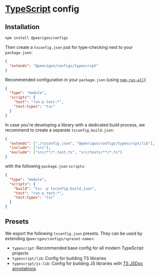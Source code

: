 # [TypeScript](https://www.typescriptlang.org/) config

## Installation

```sh
npm install @peerigon/configs
```

Then create a `tsconfig.json` just for type-checking next to your `package.json`:

```json
{
  "extends": "@peerigon/configs/typescript"
}
```

Recommended configuration in your `package.json` (using [`npm-run-all`](https://www.npmjs.com/package/npm-run-all)):

```json
{
  "type": "module",
  "scripts": {
    "test": "run-p test:*",
    "test:types": "tsc"
  }
}
```

In case you're developing a library with a dedicated build process, we recommend to create a separate `tsconfig.build.json`:

```json
{
  "extends": ["./tsconfig.json", "@peerigon/configs/typescript/lib"],
  "include": ["src"],
  "exclude": ["src/**/*.test.ts", "src/tests/**/*.ts"]
}
```

with the following `package.json` `scripts`:

```json
{
  "type": "module",
  "scripts": {
    "build": "tsc -p tsconfig.build.json",
    "test": "run-p test:*",
    "test:types": "tsc"
  }
}
```

## Presets

We export the following `tsconfig.json` presets. They can be used by extending `@peerigon/configs/<preset-name>`:

- `typescript`: Recommended base config for all modern TypeScript projects
- `typescript/lib`: Config for building TS libraries
- `typescript/js-lib`: Config for building JS libraries with [TS JSDoc annotations](https://www.typescriptlang.org/docs/handbook/jsdoc-supported-types.html).
